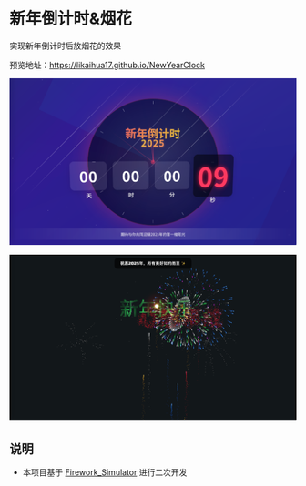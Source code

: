 # 新年倒计时&烟花

实现新年倒计时后放烟花的效果

预览地址：https://likaihua17.github.io/NewYearClock

![image.png](assets/img_1.png)

![image.png](assets/img_2.png)

## 说明

- 本项目基于 [Firework_Simulator](https://github.com/NianBroken/Firework_Simulator) 进行二次开发
